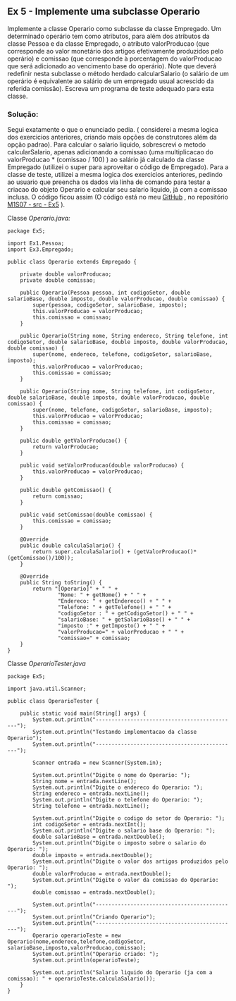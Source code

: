 ## Ex 5 - Implemente uma subclasse Operario 
Implemente a classe Operario como subclasse da classe Empregado. Um determinado operário tem como atributos, para além dos atributos da classe Pessoa e da classe Empregado, o atributo valorProducao (que corresponde ao valor monetário dos artigos efetivamente produzidos pelo operário) e comissao (que corresponde à porcentagem do valorProducao que será adicionado ao vencimento base do operário). Note que deverá redefinir nesta subclasse o método herdado calcularSalario (o salário de um operário é equivalente ao salário de um empregado usual acrescido da referida comissão). Escreva um programa de teste adequado para esta classe.

### Solução:

Segui exatamente o que o enunciado pedia. ( considerei a mesma logica dos exercicios anteriores, criando mais opções de construtores além da opção padrao).
Para calcular o salario liquido, sobrescrevi o metodo calcularSalario, apenas adicionando a comissao (uma multiplicacao do valorProducao * (comissao / 100) ) ao salário já calculado da classe Empregado (utilizei o super para aproveitar o código de Empregado).
Para a classe de teste, utilizei a mesma logica dos exercicios anteriores, pedindo ao usuario que preencha os dados via linha de comando para testar a criacao do objeto Operario e calcular seu salario liquido, já com a comissao inclusa.
O código ficou assim (O código está no meu [GitHub](https://github.com/royergc) , no repositório [M1S07 - src - Ex5](https://github.com/royergc/M1S07/tree/main/src/Ex5)  ).

Classe *Operario.java:* 

```
package Ex5;

import Ex1.Pessoa;
import Ex3.Empregado;

public class Operario extends Empregado {

    private double valorProducao;
    private double comissao;

    public Operario(Pessoa pessoa, int codigoSetor, double salarioBase, double imposto, double valorProducao, double comissao) {
        super(pessoa, codigoSetor, salarioBase, imposto);
        this.valorProducao = valorProducao;
        this.comissao = comissao;
    }

    public Operario(String nome, String endereco, String telefone, int codigoSetor, double salarioBase, double imposto, double valorProducao, double comissao) {
        super(nome, endereco, telefone, codigoSetor, salarioBase, imposto);
        this.valorProducao = valorProducao;
        this.comissao = comissao;
    }

    public Operario(String nome, String telefone, int codigoSetor, double salarioBase, double imposto, double valorProducao, double comissao) {
        super(nome, telefone, codigoSetor, salarioBase, imposto);
        this.valorProducao = valorProducao;
        this.comissao = comissao;
    }

    public double getValorProducao() {
        return valorProducao;
    }

    public void setValorProducao(double valorProducao) {
        this.valorProducao = valorProducao;
    }

    public double getComissao() {
        return comissao;
    }

    public void setComissao(double comissao) {
        this.comissao = comissao;
    }

    @Override
    public double calculaSalario() {
        return super.calculaSalario() + (getValorProducao()*(getComissao()/100));
    }

    @Override
    public String toString() {
        return "[Operario]" + " " +
                "Nome: " + getNome() + " " +
                "Endereco: " + getEndereco() + " " +
                "Telefone: " + getTelefone() + " " +
                "codigoSetor : " + getCodigoSetor() + " " +
                "salarioBase: " + getSalarioBase() + " " +
                "imposto :" + getImposto() + " " +
                "valorProducao=" + valorProducao + " " +
                "comissao=" + comissao;
    }
}
```


Classe *OperarioTester.java*

```
package Ex5;

import java.util.Scanner;

public class OperarioTester {

    public static void main(String[] args) {
        System.out.println("---------------------------------------------");
        System.out.println("Testando implementacao da classe Operario");
        System.out.println("---------------------------------------------");

        Scanner entrada = new Scanner(System.in);

        System.out.println("Digite o nome do Operario: ");
        String nome = entrada.nextLine();
        System.out.println("Digite o endereco do Operario: ");
        String endereco = entrada.nextLine();
        System.out.println("Digite o telefone do Operario: ");
        String telefone = entrada.nextLine();

        System.out.println("Digite o codigo do setor do Operario: ");
        int codigoSetor = entrada.nextInt();
        System.out.println("Digite o salario base do Operario: ");
        double salarioBase = entrada.nextDouble();
        System.out.println("Digite o imposto sobre o salario do Operario: ");
        double imposto = entrada.nextDouble();
        System.out.println("Digite o valor dos artigos produzidos pelo Operario: ");
        double valorProducao = entrada.nextDouble();
        System.out.println("Digite o valor da comissao do Operario: ");
        double comissao = entrada.nextDouble();

        System.out.println("---------------------------------------------");
        System.out.println("Criando Operario");
        System.out.println("---------------------------------------------");
        Operario operarioTeste = new Operario(nome,endereco,telefone,codigoSetor, salarioBase,imposto,valorProducao,comissao);
        System.out.println("Operario criado: ");
        System.out.println(operarioTeste);

        System.out.println("Salario liquido do Operario (ja com a comissao): " + operarioTeste.calculaSalario());
    }
}

```

